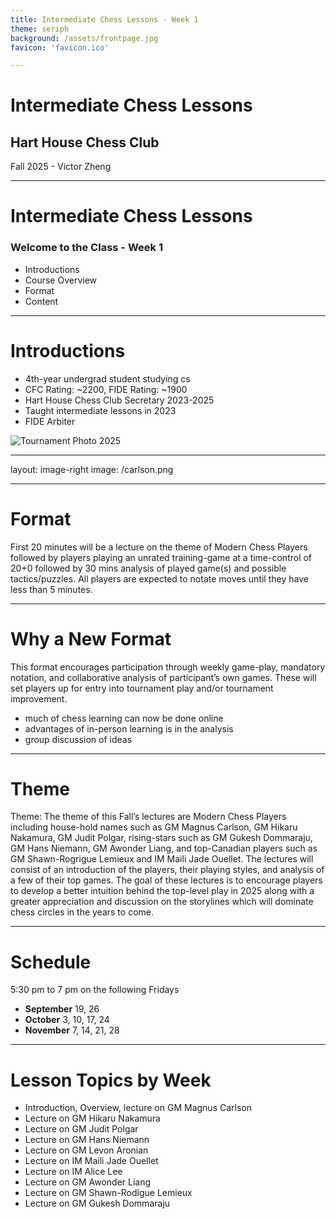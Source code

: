 ```yaml
---
title: Intermediate Chess Lessons - Week 1
theme: seriph
background: /assets/frontpage.jpg
favicon: 'favicon.ico'

---
```


# Intermediate Chess Lessons

## Hart House Chess Club

 Fall 2025 - Victor Zheng

<!--
Introduce myself
-->

---

# Intermediate Chess Lessons

### Welcome to the Class - Week 1

- Introductions
- Course Overview
- Format
- Content

<!--
Introduce myself
-->

---

# Introductions

<div class="flex justify-between items-center">
  <div class="w-1/2 pr-4">
    <ul>
      <li>4th-year undergrad student studying cs</li>
      <li>CFC Rating: ~2200, FIDE Rating: ~1900</li>
      <li>Hart House Chess Club Secretary 2023-2025</li>
      <li>Taught intermediate lessons in 2023</li>
      <li>FIDE Arbiter</li>
    </ul>
  </div>
  <div class="w-1/2 flex justify-end">
    <img src="/play-2025.jpg" alt="Tournament Photo 2025" class="rounded-lg shadow-xl w-200px" />
  </div>
</div>

---
layout: image-right
image: /carlson.png

---

# Format

First 20 minutes will be a lecture on the theme of Modern Chess Players followed by players playing an unrated training-game at a time-control of 20+0 followed by 30 mins analysis of played game(s) and possible tactics/puzzles. All players are expected to notate moves until they have less than 5 minutes. 

---

# Why a New Format
This format encourages participation through weekly game-play, mandatory notation, and collaborative analysis of participant’s own games. These will set players up for entry into tournament play and/or tournament improvement. 

- much of chess learning can now be done online
- advantages of in-person learning is in the analysis
- group discussion of ideas

---

# Theme

Theme: The theme of this Fall’s lectures are Modern Chess Players including house-hold names such as GM Magnus Carlson, GM Hikaru Nakamura, GM Judit Polgar, rising-stars such as GM Gukesh Dommaraju, GM Hans Niemann, GM Awonder Liang, and top-Canadian players such as GM Shawn-Rogrigue Lemieux and IM Maili Jade Ouellet. The lectures will consist of an introduction of the players, their playing styles, and analysis of a few of their top games. The goal of these lectures is to encourage players to develop a better intuition behind the top-level play in 2025 along with a greater appreciation and discussion on the storylines which will dominate chess circles in the years to come. 

---

# Schedule

5:30 pm to 7 pm on the following Fridays

- **September** 19, 26
- **October** 3, 10, 17, 24
- **November** 7, 14, 21, 28

---

# Lesson Topics by Week

- Introduction, Overview, lecture on GM Magnus Carlson
- Lecture on GM Hikaru Nakamura
- Lecture on GM Judit Polgar
- Lecture on GM Hans Niemann
- Lecture on GM Levon Aronian
- Lecture on IM Maili Jade Ouellet
- Lecture on IM Alice Lee
- Lecture on GM Awonder Liang
- Lecture on GM Shawn-Rodigue Lemieux
- Lecture on GM Gukesh Dommaraju